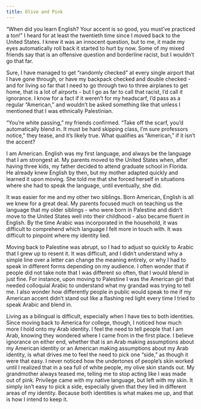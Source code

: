 ```yaml
---
title: Olive and Pink
---
```

 
<p>“When did you learn English? Your accent is so good, you must’ve practiced a ton!” I heard for at least the twentieth time since I moved back to the United States. I knew it was an innocent question, but to me, it made my eyes automatically roll back it started to hurt by now. Some of my mixed friends say that is an offensive question and borderline racist, but I wouldn’t go that far. </p>
<p>Sure, I have managed to get “randomly checked” at every single airport that I have gone through, or have my backpack checked and double checked - and for living so far that I need to go through two to three airplanes to get home, that is a lot of airports - but I go as far to call that racist, I’d call it ignorance. I know for a fact if it weren’t for my headscarf, I’d pass as a regular “American,” and wouldn’t be asked something like that unless I mentioned that I was ethnically Palestinian.</p>
<p>“You’re white passing,” my friends confirmed. “Take off the scarf, you’d automatically blend in. It must be hard skipping class, I’m sure professors notice,” they tease, and it’s likely true. What qualifies as “American,” if it isn’t the accent?</p>
<p>I am American. English was my first language, and always be the language that I am strongest at. My parents moved to the United States when, after having three kids, my father decided to attend graduate school in Florida. He already knew English by then, but my mother adapted quickly and learned it upon moving. She told me that she forced herself in situations where she had to speak the language, until eventually, she did. </p>
<p>It was easier for me and my other two siblings. Born American, English is all we knew for a great deal. My parents focused much on teaching us the language that my older siblings - who were born in Palestine and didn’t move to the United States well into their childhood - also became fluent in English. By the time Arabic was incorporated in the household, it was difficult to comprehend which language I felt more in touch with. It was difficult to pinpoint where my identity lied. </p>
<p>Moving back to Palestine was abrupt, so I had to adjust so quickly to Arabic that I grew up to resent it. It was difficult, and I didn’t understand why a simple line over a letter can change the meaning entirely, or why I had to speak in different forms depending on my audience. I often wonder that if people did not take note that I was different so often, that I would blend in just fine. For instance, upon moving to Palestine I was the American girl that needed colloquial Arabic to understand what my grandad was trying to tell me. I also wonder how differently people in public would speak to me if my American accent didn’t stand out like a flashing red light every time I tried to speak Arabic and blend in.</p>
<p>Living as a bilingual is difficult, especially when I have ties to both identities. Since moving back to America for college, though, I noticed how much more I hold onto my Arab identity. I feel the need to tell people that I am Arab, knowing they wondered where I came from in the first place. I believe ignorance on either end, whether that is an Arab making assumptions about my American identity or an American making assumptions about my Arab identity, is what drives me to feel the need to pick one “side,” as though it were that easy. I never noticed how the undertones of people’s skin worked until I realized that in a sea full of white people, my olive skin stands out. My grandmother always teased me, telling me to stop acting like I was made out of pink. Privilege came with my native language, but left with my skin.
It simply isn’t easy to pick a side, especially given that they lied in different areas of my identity. Because both identities is what makes me up, and that is how I intend to keep it.</p>